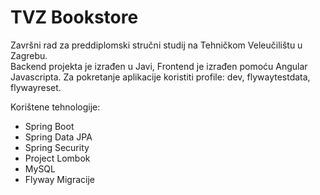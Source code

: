 # TVZ Bookstore
Završni rad za preddiplomski stručni studij na Tehničkom Veleučilištu u Zagrebu.<br>
Backend projekta je izrađen u Javi, Frontend je izrađen pomoću Angular Javascripta.
Za pokretanje aplikacije koristiti profile: dev, flywaytestdata, flywayreset.

Korištene tehnologije:
* Spring Boot
* Spring Data JPA
* Spring Security
* Project Lombok
* MySQL
* Flyway Migracije
